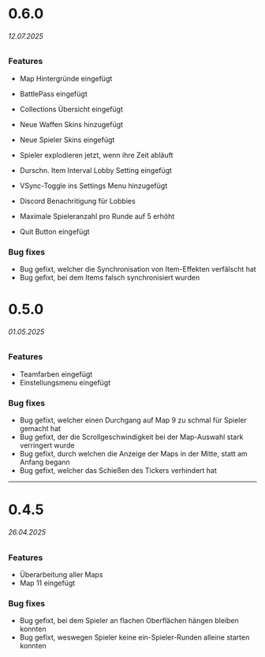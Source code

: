 # 0.6.0 
###### _12.07.2025_

### Features
- Map Hintergründe eingefügt 

- BattlePass eingefügt
- Collections Übersicht eingefügt
- Neue Waffen Skins hinzugefügt
- Neue Spieler Skins eingefügt

- Spieler explodieren jetzt, wenn ihre Zeit abläuft

- Durschn. Item Interval Lobby Setting eingefügt
- VSync-Toggle ins Settings Menu hinzugefügt 
- Discord Benachritigung für Lobbies
- Maximale Spieleranzahl pro Runde auf 5 erhöht
- Quit Button eingefügt

### Bug fixes
- Bug gefixt, welcher die Synchronisation von Item-Effekten verfälscht hat 
- Bug gefixt, bei dem Items falsch synchronisiert wurden

# 0.5.0 
###### _01.05.2025_


### Features
- Teamfarben eingefügt
- Einstellungsmenu eingefügt

### Bug fixes
- Bug gefixt, welcher einen Durchgang auf Map 9 zu schmal für Spieler gemacht hat
- Bug gefixt, der die Scrollgeschwindigkeit bei der Map-Auswahl stark verringert wurde
- Bug gefixt, durch welchen die Anzeige der Maps in der Mitte, statt am Anfang begann
- Bug gefixt, welcher das Schießen des Tickers verhindert hat


---

# 0.4.5 
###### _26.04.2025_


### Features
- Überarbeitung aller Maps
- Map 11 eingefügt


### Bug fixes
- Bug gefixt, bei dem Spieler an flachen Oberflächen hängen bleiben konnten
- Bug gefixt, weswegen Spieler keine ein-Spieler-Runden alleine starten konnten
